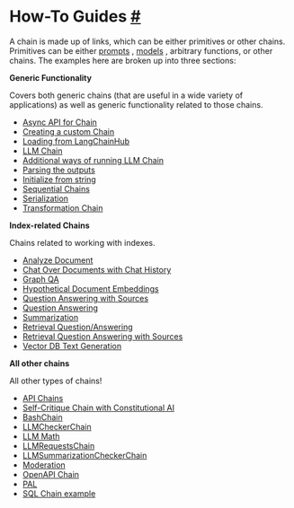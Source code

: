 


 How-To Guides
 [#](#how-to-guides "Permalink to this headline")
=================================================================



 A chain is made up of links, which can be either primitives or other chains.
Primitives can be either
 [prompts](../prompts) 
 ,
 [models](../models) 
 , arbitrary functions, or other chains.
The examples here are broken up into three sections:
 



**Generic Functionality** 




 Covers both generic chains (that are useful in a wide variety of applications) as well as generic functionality related to those chains.
 



* [Async API for Chain](generic/async_chain)
* [Creating a custom Chain](generic/custom_chain)
* [Loading from LangChainHub](generic/from_hub)
* [LLM Chain](generic/llm_chain)
* [Additional ways of running LLM Chain](generic/llm_chain#additional-ways-of-running-llm-chain)
* [Parsing the outputs](generic/llm_chain#parsing-the-outputs)
* [Initialize from string](generic/llm_chain#initialize-from-string)
* [Sequential Chains](generic/sequential_chains)
* [Serialization](generic/serialization)
* [Transformation Chain](generic/transformation)




**Index-related Chains** 




 Chains related to working with indexes.
 



* [Analyze Document](index_examples/analyze_document)
* [Chat Over Documents with Chat History](index_examples/chat_vector_db)
* [Graph QA](index_examples/graph_qa)
* [Hypothetical Document Embeddings](index_examples/hyde)
* [Question Answering with Sources](index_examples/qa_with_sources)
* [Question Answering](index_examples/question_answering)
* [Summarization](index_examples/summarize)
* [Retrieval Question/Answering](index_examples/vector_db_qa)
* [Retrieval Question Answering with Sources](index_examples/vector_db_qa_with_sources)
* [Vector DB Text Generation](index_examples/vector_db_text_generation)




**All other chains** 




 All other types of chains!
 



* [API Chains](examples/api)
* [Self-Critique Chain with Constitutional AI](examples/constitutional_chain)
* [BashChain](examples/llm_bash)
* [LLMCheckerChain](examples/llm_checker)
* [LLM Math](examples/llm_math)
* [LLMRequestsChain](examples/llm_requests)
* [LLMSummarizationCheckerChain](examples/llm_summarization_checker)
* [Moderation](examples/moderation)
* [OpenAPI Chain](examples/openapi)
* [PAL](examples/pal)
* [SQL Chain example](examples/sqlite)





